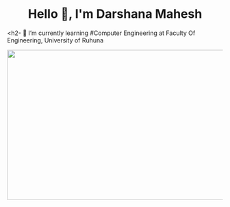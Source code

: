 <h1 align="center">Hello 👋, I'm Darshana Mahesh</h1>

 <h2- 🌱 I’m currently learning #Computer Engineering at Faculty Of Engineering, University of Ruhuna </h2>


<div align="center">
  <img src="https://i.pinimg.com/originals/81/17/8b/81178b47a8598f0c81c4799f2cdd4057.gif" width="700" height="350">
</div>
